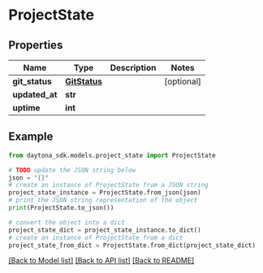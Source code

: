 # ProjectState


## Properties

Name | Type | Description | Notes
------------ | ------------- | ------------- | -------------
**git_status** | [**GitStatus**](GitStatus.md) |  | [optional] 
**updated_at** | **str** |  | 
**uptime** | **int** |  | 

## Example

```python
from daytona_sdk.models.project_state import ProjectState

# TODO update the JSON string below
json = "{}"
# create an instance of ProjectState from a JSON string
project_state_instance = ProjectState.from_json(json)
# print the JSON string representation of the object
print(ProjectState.to_json())

# convert the object into a dict
project_state_dict = project_state_instance.to_dict()
# create an instance of ProjectState from a dict
project_state_from_dict = ProjectState.from_dict(project_state_dict)
```
[[Back to Model list]](../README.md#documentation-for-models) [[Back to API list]](../README.md#documentation-for-api-endpoints) [[Back to README]](../README.md)


